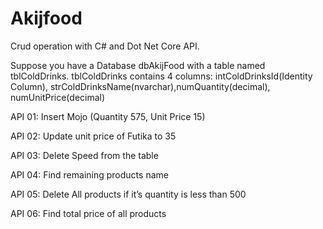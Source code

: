# Akijfood
Crud operation with C# and Dot Net Core API.

Suppose you have a Database dbAkijFood with a table named tblColdDrinks. tblColdDrinks contains 4 columns: intColdDrinksId(Identity Column), strColdDrinksName(nvarchar),numQuantity(decimal), numUnitPrice(decimal)

API 01: Insert Mojo (Quantity 575, Unit Price 15)

API 02: Update unit price of Futika to 35

API 03: Delete Speed from the table

API 04: Find remaining products name

API 05: Delete All products if it’s quantity is less than 500

API 06: Find total price of all products
